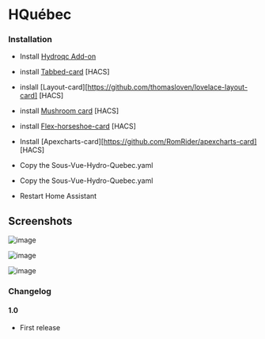 # HQuébec

### Installation

- Install [Hydroqc Add-on](https://hydroqc.ca/fr/docs/installation/hass-addon/)
- install [Tabbed-card](https://github.com/kinghat/tabbed-card) [HACS] 
- inslall [Layout-card][https://github.com/thomasloven/lovelace-layout-card] [HACS]
- install [Mushroom card](https://github.com/piitaya/lovelace-mushroom) [HACS]
- install [Flex-horseshoe-card](https://github.com/AmoebeLabs/flex-horseshoe-card) [HACS]
- Install [Apexcharts-card][https://github.com/RomRider/apexcharts-card]  [HACS] 
- Copy the Sous-Vue-Hydro-Quebec.yaml
- Copy the Sous-Vue-Hydro-Quebec.yaml
  
- Restart Home Assistant

## Screenshots

![image](https://github.com/MichelJourdain/HQuebec/assets/83040228/61b34fc9-95e9-4109-af1e-7c697f4cfcbf)

![image](https://github.com/MichelJourdain/HQuebec/assets/83040228/d0a28268-9213-43d1-b88d-1b08794e4103)

![image](https://github.com/MichelJourdain/HQuebec/assets/83040228/e0171e6c-7fc8-401c-b78c-734ceaae1511)

### Changelog
#### 1.0
- First release

